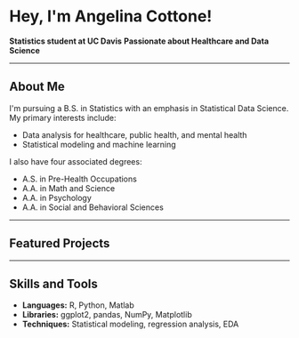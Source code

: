 # Hey, I'm Angelina Cottone!

**Statistics student at UC Davis**
**Passionate about Healthcare and Data Science**

---

## About Me
I'm pursuing a B.S. in Statistics with an emphasis in Statistical Data Science. My primary interests include:
- Data analysis for healthcare, public health, and mental health
- Statistical modeling and machine learning

I also have four associated degrees:
- A.S. in Pre-Health Occupations
- A.A. in Math and Science
- A.A. in Psychology
- A.A. in Social and Behavioral Sciences

---

## Featured Projects

---

## Skills and Tools
- **Languages:** R, Python, Matlab
- **Libraries:** ggplot2, pandas, NumPy, Matplotlib
- **Techniques:** Statistical modeling, regression analysis, EDA
